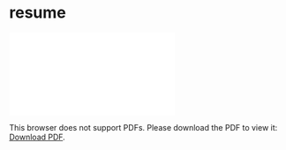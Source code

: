 # resume

<object data="./Chao-Wei, Tu - Resume.pdf" type="application/pdf" width="700px" height="700px">
    <embed src="./Resume.pdf">
        <p>This browser does not support PDFs. Please download the PDF to view it: <a href="./Chao-Wei, Tu - Resume.pdf">Download PDF</a>.</p>
    </embed>
</object>
